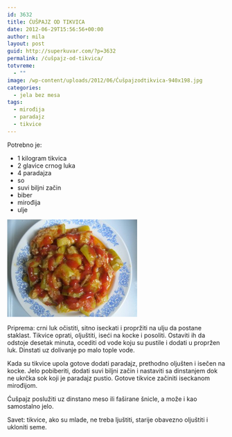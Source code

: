 ```yaml
---
id: 3632
title: ĆUŠPAJZ OD TIKVICA
date: 2012-06-29T15:56:56+00:00
author: mila
layout: post
guid: http://superkuvar.com/?p=3632
permalink: /ćušpajz-od-tikvica/
totvreme:
  - ""
image: /wp-content/uploads/2012/06/Ćušpajzodtikvica-940x198.jpg
categories:
  - jela bez mesa
tags:
  - mirođija
  - paradajz
  - tikvice
---
```

Potrebno je:

  * 1 kilogram tikvica
  * 2 glavice crnog luka
  * 4 paradajza
  * so
  * suvi biljni začin
  * biber
  * mirođija
  * ulje

<img class="alignnone size-medium wp-image-3634" title="Ćušpajzodtikvica" src="/wp-content/uploads/2012/06/%C4%86ušpajzodtikvica-300x225.jpg" alt="" width="300" height="225" /> 

Priprema: crni luk očistiti, sitno iseckati i propržiti na ulju da postane staklast. Tikvice oprati, oljuštiti, iseći na kocke i posoliti. Ostaviti ih da odstoje desetak minuta, ocediti od vode koju su pustile i dodati u propržen luk. Dinstati uz dolivanje po malo tople vode.

Kada su tikvice upola gotove dodati paradajz, prethodno oljušten i isečen na kocke. Jelo pobiberiti, dodati suvi biljni začin i nastaviti sa dinstanjem dok ne ukrčka sok koji je paradajz pustio. Gotove tikvice začiniti iseckanom mirođijom.

Ćušpajz poslužiti uz dinstano meso ili faširane šnicle, a može i kao samostalno jelo.

Savet: tikvice, ako su mlade, ne treba ljuštiti, starije obavezno oljuštiti i ukloniti seme.